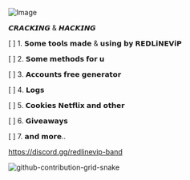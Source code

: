 ![Image](https://user-images.githubusercontent.com/122913000/216541657-e05db119-3f3d-4fb1-8fc2-10a42b548869.gif)



𝘾𝙍𝘼𝘾𝙆𝙄𝙉𝙂 & 𝙃𝘼𝘾𝙆𝙄𝙉𝙂

[ ] 1. 𝗦𝗼𝗺𝗲 𝘁𝗼𝗼𝗹𝘀 𝗺𝗮𝗱𝗲 & 𝘂𝘀𝗶𝗻𝗴 𝗯𝘆 𝗥𝗘𝗗𝗟𝗶𝗡𝗘𝗩𝗶𝗣

[ ] 2. 𝗦𝗼𝗺𝗲 𝗺𝗲𝘁𝗵𝗼𝗱𝘀 𝗳𝗼𝗿 𝘂

[ ] 3. 𝗔𝗰𝗰𝗼𝘂𝗻𝘁𝘀 𝗳𝗿𝗲𝗲 𝗴𝗲𝗻𝗲𝗿𝗮𝘁𝗼𝗿

[ ] 4. 𝗟𝗼𝗴𝘀

[ ] 5. 𝗖𝗼𝗼𝗸𝗶𝗲𝘀 𝗡𝗲𝘁𝗳𝗹𝗶𝘅 𝗮𝗻𝗱 𝗼𝘁𝗵𝗲𝗿

[ ] 6. 𝗚𝗶𝘃𝗲𝗮𝘄𝗮𝘆𝘀

[ ] 7. 𝗮𝗻𝗱 𝗺𝗼𝗿𝗲..


[https://discord.gg/redlinevip-band ]()




![github-contribution-grid-snake](https://user-images.githubusercontent.com/106864876/179424426-29262e35-ab7b-4701-8ce3-8ed7db3d592b.svg)
